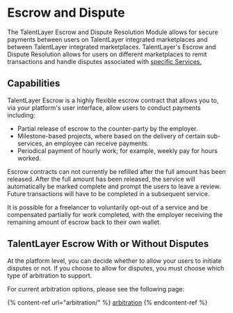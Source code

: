 # Escrow and Dispute

The TalentLayer Escrow and Dispute Resolution Module allows for secure payments between users on TalentLayer integrated marketplaces and between TalentLayer integrated marketplaces. TalentLayer's Escrow and Dispute Resolution allows for users on different marketplaces to remit transactions and handle disputes associated with [specific Services.](../../elements/jobs-and-proposals.md)

## Capabilities

TalentLayer Escrow is a highly flexible escrow contract that allows you to, via your platform's user interface, allow users to conduct payments including:&#x20;

* Partial release of escrow to the counter-party by the employer.&#x20;
* Milestone-based projects, where based on the delivery of certain sub-services, an employee can receive payments.
* Periodical payment of hourly work; for example, weekly pay for hours worked.

Escrow contracts can not currently be refilled after the full amount has been released. After the full amount has been released, the service will automatically be marked complete and prompt the users to leave a review. Future transactions will have to be completed in a subsequent service.

It is possible for a freelancer to voluntarily opt-out of a service and be compensated partially for work completed, with the employer receiving the remaining amount of escrow back to their own wallet.

## TalentLayer Escrow With or Without Disputes

At the platform level, you can decide whether to allow your users to initiate disputes or not. If you choose to allow for disputes, you must choose which type of arbitration to support.&#x20;

For current arbitration options, please see the following page:&#x20;

{% content-ref url="arbitration/" %}
[arbitration](arbitration/)
{% endcontent-ref %}
